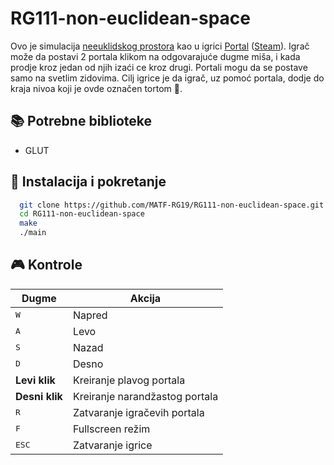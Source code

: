 # RG111-non-euclidean-space

Ovo je simulacija [neeuklidskog prostora](https://en.wikipedia.org/wiki/Non-Euclidean_geometry) kao u igrici [Portal](https://en.wikipedia.org/wiki/Portal_(video_game)) ([Steam](https://store.steampowered.com/app/400/Portal/)). Igrač može da postavi 2 portala klikom na odgovarajuće dugme miša, i kada prodje kroz jedan od njih izaći ce kroz drugi. Portali mogu da se postave samo na svetlim zidovima. Cilj igrice je da igrač, uz pomoć portala, dodje do kraja nivoa koji je ovde označen tortom :birthday:.

## :books: Potrebne biblioteke

- GLUT

## :hammer: Instalacija i pokretanje

```bash
  git clone https://github.com/MATF-RG19/RG111-non-euclidean-space.git
  cd RG111-non-euclidean-space
  make
  ./main
```

## :video_game: Kontrole

| Dugme          | Akcija                         |
| -------------- | ------------------------------ |
| <kbd>W</kbd>   | Napred                         |
| <kbd>A</kbd>   | Levo                           |
| <kbd>S</kbd>   | Nazad                          |
| <kbd>D</kbd>   | Desno                          |
| **Levi klik**  | Kreiranje plavog portala       |
| **Desni klik** | Kreiranje narandžastog portala |
| <kbd>R</kbd>   | Zatvaranje igračevih portala   |
| <kbd>F</kbd>   | Fullscreen režim               |
| <kbd>ESC</kbd> | Zatvaranje igrice              |

